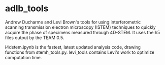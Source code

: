 # adlb_tools

Andrew Ducharme and Levi Brown's tools for using interferometric scanning transmission electron microscopy (ISTEM) techniques to quickly acquire the phase of specimens measured through 4D-STEM. It uses the h5 files output by the TEAM 0.5.

i4dstem.ipynb is the fastest, latest updated analysis code, drawing functions from stemh_tools.py. levi_tools contains Levi's work to optimize computation time.
